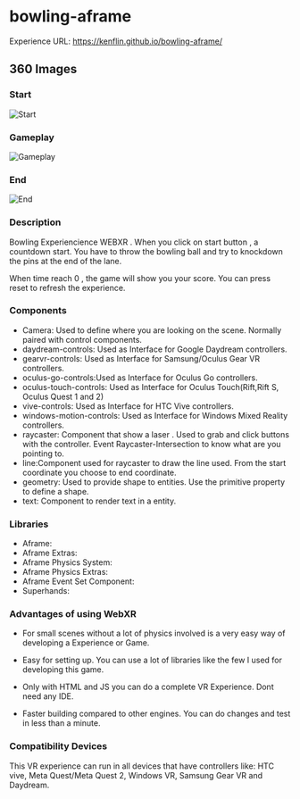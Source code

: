 # bowling-aframe
Experience URL: https://kenflin.github.io/bowling-aframe/

## 360 Images
### Start
![Start](./images/bowling-pals-challenge-start.png)

### Gameplay
![Gameplay](./images/bowling-pals-challenge-game.png)

### End
![End](./images/bowling-pals-challenge-end.png)

### Description
Bowling Experiencience WEBXR . When you click on start button , a countdown start.
You have to throw the bowling ball and try to knockdown the pins at the end of the lane.

When time reach 0 , the game will show you your score. You can press reset to refresh the experience.


### Components

- Camera: Used to define where you are looking on the scene. Normally paired with control components.
- daydream-controls: Used as Interface for Google Daydream controllers.
- gearvr-controls: Used as Interface for Samsung/Oculus Gear VR controllers.
- oculus-go-controls:Used as Interface for Oculus Go controllers.
- oculus-touch-controls: Used as Interface for Oculus Touch(Rift,Rift S, Oculus Quest 1 and 2)
- vive-controls: Used as Interface for HTC Vive controllers.
- windows-motion-controls: Used as Interface for Windows Mixed Reality controllers.
- raycaster: Component that show a laser . Used to grab and click buttons with the controller. Event Raycaster-Intersection to know what are you pointing to.
- line:Component used for raycaster to draw the line used. From the start coordinate you choose to end coordinate.
- geometry: Used to provide shape to entities. Use the primitive property to define a shape.
- text: Component to render text in a entity.

### Libraries

- Aframe:
- Aframe Extras:
- Aframe Physics System:
- Aframe Physics Extras:
- Aframe Event Set Component:
- Superhands:

### Advantages of using WebXR

- For small scenes without a lot of physics involved is a very easy way of developing a Experience or Game.

- Easy for setting up. You can use a lot of libraries like the few I used for developing this game.

- Only with HTML and JS you can do a complete VR Experience. Dont need any IDE.

- Faster building compared to other engines. You can do changes and test in less than a minute.


### Compatibility Devices

This VR experience can run in all devices that have controllers like: HTC vive, Meta Quest/Meta Quest 2, Windows VR, Samsung Gear VR and Daydream.
